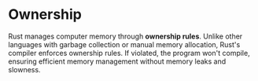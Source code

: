 # Ownership

Rust manages computer memory through **ownership rules**. Unlike other languages with garbage collection or manual memory allocation, Rust's compiler enforces ownership rules. If violated, the program won't compile, ensuring efficient memory management without memory leaks and slowness.

